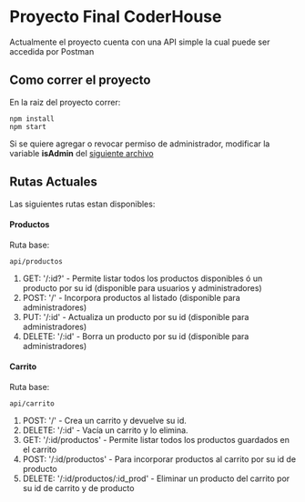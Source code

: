 # Proyecto Final CoderHouse

Actualmente el proyecto cuenta con una API simple la cual puede ser accedida por Postman

## Como correr el proyecto

En la raiz del proyecto correr:

    npm install
    npm start

Si se quiere agregar o revocar permiso de administrador, modificar la variable **isAdmin** del [siguiente archivo](https://github.com/apatinoc4/proyecto-final-coderHouse/blob/master/src/variables/isAdmin.js)

## Rutas Actuales

Las siguientes rutas estan disponibles:

#### Productos

Ruta base:

    api/productos

1.  GET: '/:id?' - Permite listar todos los productos disponibles ó un producto por su id (disponible para usuarios y administradores)
2.  POST: '/' - Incorpora productos al listado (disponible para administradores)
3.  PUT: '/:id' - Actualiza un producto por su id (disponible para administradores)
4.  DELETE: '/:id' - Borra un producto por su id (disponible para administradores)

#### Carrito

Ruta base:

    api/carrito

1.  POST: '/' - Crea un carrito y devuelve su id.
2.  DELETE: '/:id' - Vacía un carrito y lo elimina.
3.  GET: '/:id/productos' - Permite listar todos los productos guardados en el carrito
4.  POST: '/:id/productos' - Para incorporar productos al carrito por su id de producto
5.  DELETE: '/:id/productos/:id_prod' - Eliminar un producto del carrito por su id de carrito y de producto
